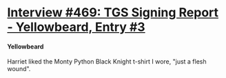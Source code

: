 # [Interview #469: TGS Signing Report - Yellowbeard, Entry #3](https://www.theoryland.com/intvmain.php?i=469#3)

#### Yellowbeard

Harriet liked the Monty Python Black Knight t-shirt I wore, "just a flesh wound".

